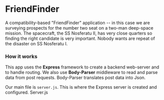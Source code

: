 # FriendFinder
A compatibility-based "FriendFinder" application -- in this case we are surveying prospects for the number two seat on a two-man deep-space mission.  The spacecraft, the SS Nosferatu II, has very close quarters so finding the right candidate is very important.  Nobody wants are repeat of the disaster on SS Nosferatu I.

### How it works

This app uses the **Express** framework to create a backend web-server and to handle routing.  We also use **Body-Parser** middleware to read and parse data from post requests.  Body-Parser translates post data into Json.

Our main file is `server.js`.  This is where the Express server is created and configured.  Server.js   
